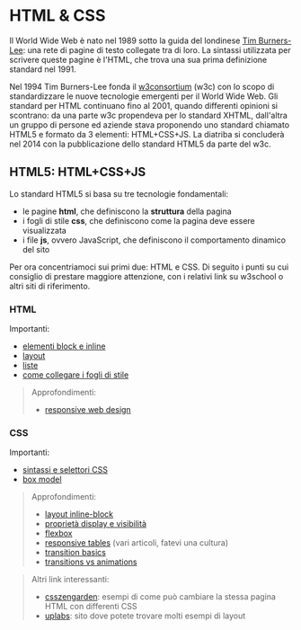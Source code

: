 # HTML & CSS

Il World Wide Web è nato nel 1989 sotto la guida del londinese [Tim Burners-Lee](https://en.wikipedia.org/wiki/Tim_Berners-Lee): una rete di pagine di testo collegate tra di loro. La sintassi utilizzata per scrivere queste pagine è l'HTML, che trova una sua prima definizione standard nel 1991.

Nel 1994 Tim Burners-Lee fonda il [w3consortium](https://www.w3.org/) (w3c) con lo scopo di standardizzare le nuove tecnologie emergenti per il World Wide Web. Gli standard per HTML continuano fino al 2001, quando differenti opinioni si scontrano: da una parte w3c propendeva per lo standard XHTML, dall'altra un gruppo di persone ed aziende stava proponendo uno standard chiamato HTML5 e formato da 3 elementi: HTML+CSS+JS. La diatriba si concluderà nel 2014 con la pubblicazione dello standard HTML5 da parte del w3c.

## HTML5: HTML+CSS+JS
Lo standard HTML5 si basa su tre tecnologie fondamentali:
- le pagine **html**, che definiscono la **struttura** della pagina
- i fogli di stile **css**, che definiscono come la pagina deve essere visualizzata
- i file **js**, ovvero JavaScript, che definiscono il comportamento dinamico del sito

Per ora concentriamoci sui primi due: HTML e CSS. Di seguito i punti su cui consiglio di prestare maggiore attenzione, con i relativi link su w3school o altri siti di riferimento.

### HTML
Importanti:
- [elementi block e inline](https://www.w3schools.com/html/html_blocks.asp)
- [layout](https://www.w3schools.com/html/html_layout.asp)
- [liste](https://www.w3schools.com/html/html_lists.asp)
- [come collegare i fogli di stile](https://www.w3schools.com/html/html_css.asp)

> Approfondimenti:
> - [responsive web design](https://www.w3schools.com/html/html_responsive.asp)

### CSS
Importanti:
- [sintassi e selettori CSS](https://www.w3schools.com/css/css_syntax.asp)
- [box model](https://www.w3schools.com/css/css_boxmodel.asp)

> Approfondimenti:
> - [layout inline-block](https://www.w3schools.com/css/css_inline-block.asp)
> - [proprietà display e visibilità](https://www.w3schools.com/css/css_display_visibility.asp)
> - [flexbox](https://www.w3schools.com/css/css3_flexbox.asp)
> - [responsive tables](https://css-tricks.com/tag/responsive-tables/) (vari articoli, fatevi una cultura)
> - [transition basics](https://www.w3schools.com/css/css3_transitions.asp)
> - [transitions vs animations](https://cssanimation.rocks/transition-vs-animation/)

> Altri link interessanti:
> - [csszengarden](http://csszengarden.com): esempi di come può cambiare la stessa pagina HTML con differenti CSS
> - [uplabs](https://www.uplabs.com/): sito dove potete trovare molti esempi di layout
